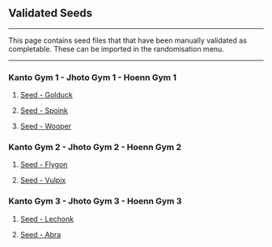 ## Validated Seeds

---

This page contains seed files that that have been manually validated as completable. These can be imported in the randomisation menu.

---

### Kanto Gym 1  -  Jhoto Gym 1  -  Hoenn Gym 1

1. <a href="https://kittypboxx.github.io/GBAXG/Seeds/1_1_1/F1_C1_E1_golduck.json" download>Seed - Golduck</a>

2. <a href="https://kittypboxx.github.io/GBAXG/Seeds/1_1_1/F1_C1_E1_spoink.json" download>Seed - Spoink</a>

3. <a href="https://kittypboxx.github.io/GBAXG/Seeds/1_1_1/F1_C1_E1_wooper.json" download>Seed - Wooper</a>

### Kanto Gym 2  -  Jhoto Gym 2  -  Hoenn Gym 2

1. <a href="https://kittypboxx.github.io/GBAXG/Seeds/2_2_2/F2_C2_E2_flygon.json" download>Seed - Flygon</a>

1. <a href="https://kittypboxx.github.io/GBAXG/Seeds/2_2_2/F2_C2_E2_vulpix.json" download>Seed - Vulpix</a>

### Kanto Gym 3  -  Jhoto Gym 3  -  Hoenn Gym 3

1. <a href="https://kittypboxx.github.io/GBAXG/Seeds/3_3_3/F3_C3_E3_lechonk.json" download>Seed - Lechonk</a>

2. <a href="https://kittypboxx.github.io/GBAXG/Seeds/3_3_3/F3_C3_E3_abra.json" download>Seed - Abra</a>